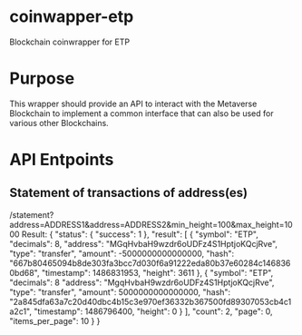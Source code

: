 # coinwapper-etp
Blockchain coinwrapper for ETP

# Purpose
This wrapper should provide an API to interact with the Metaverse Blockchain to implement a common interface that can also be used for various other Blockchains.

# API Entpoints
## Statement of transactions of address(es)
/statement?address=ADDRESS1&address=ADDRESS2&min_height=100&max_height=1000
Result:
{
  "status": {
    "success": 1
  },
  "result": [
      {      "symbol": "ETP",
              "decimals": 8,
              "address": "MGqHvbaH9wzdr6oUDFz4S1HptjoKQcjRve",
              "type": "transfer",
              "amount": -5000000000000000,
              "hash": "667b80465094b8de303fa3bcc7d030f6a91222eda80b37e60284c1468360bd68",
              "timestamp": 1486831953,
              "height": 3611
      },
      {
              "symbol": "ETP",
              "decimals": 8
              "address": "MgqHvbaH9wzdr6oUDFz4S1HptjoKQcjRve",
              "type": "transfer",
              "amount": 5000000000000000,
              "hash": "2a845dfa63a7c20d40dbc4b15c3e970ef36332b367500fd89307053cb4c1a2c1",
              "timestamp": 1486796400,
              "height": 0
      }
    ],
    "count": 2,
    "page": 0,
    "items_per_page": 10
  }
}
